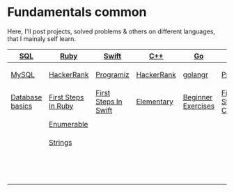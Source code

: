 # Fundamentals common
Here, I'll post projects, solved problems & others on different languages, that I mainaly self learn.

| <a href="SQL">SQL</a>  | <a href="Ruby">Ruby</a> | <a href="Swift">Swift</a> | <a href="C++">C++</a> | <a href="Go">Go</a> | <a href="Java">Java</a> | <a href="Perl">Perl</a> |
| ---------------- | ------------ | ------------ | -------------- | ------------ | ---------- | ------ |
| | | | | | | | 
| <a href="SQL/MySQL">MySQL</a>     | <a href="Ruby/HackerRank">HackerRank</a> | <a href="Swift/Programiz">Programiz</a> | <a href="C++/HackerRank">HackerRank</a> | <a href="Go/golangr">golangr</a> | <a href="Java/Programiz">Programiz</a> | <a href="Perl/First steps in coding">First steps in coding</a> |
| | | | | | | | 
| <a href="SQL/MySQL/Database basics">Database basics</a>     | <a href="Ruby/HackerRank/(1) First steps in Ruby">First Steps In Ruby</a> | <a href="Swift/Programiz/First Steps in Swift">First Steps In Swift</a> | <a href="C++/HackerRank/Elementary">Elementary</a> | <a href="Go/golangr/Beginner Exercises">Beginner Exercises</a> | <a href="Java/Programiz/First Steps In Coding">First Steps In Coding</a> | <a href="Perl/First steps in coding/GeeksForGeeks">GeeksForGeeks</a> |
| | | | | | | | 
|  | <a href="Ruby/HackerRank/(2) Enumerable">Enumerable</a> |  |  |  |  | <a href="Perl/Regex">Regex</a> |
| | | | | | | |
|  | <a href="Ruby/HackerRank/(3) Strings">Strings</a> |  |  |  |  | <a href="Perl/Regex/Examples">Regex Examples</a> |
| | | | | | | |
|  |  |  |  |  |  | <a href="Perl/Regex/Examples/Perl Regex Email Validation Example">Email Validation Regex Examples</a> |
